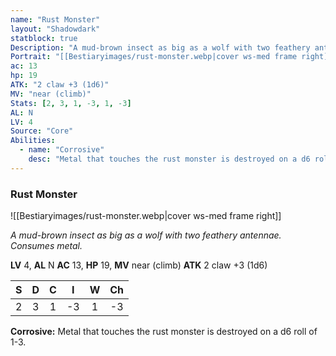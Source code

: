 ```yaml
---
name: "Rust Monster"
layout: "Shadowdark"
statblock: true
Description: "A mud-brown insect as big as a wolf with two feathery antennae. Consumes metal."
Portrait: "[[Bestiaryimages/rust-monster.webp|cover ws-med frame right]]"
ac: 13
hp: 19
ATK: "2 claw +3 (1d6)"
MV: "near (climb)"
Stats: [2, 3, 1, -3, 1, -3]
AL: N
LV: 4
Source: "Core"
Abilities:
  - name: "Corrosive"
    desc: "Metal that touches the rust monster is destroyed on a d6 roll of 1-3."
---
```


### Rust Monster

![[Bestiaryimages/rust-monster.webp|cover ws-med frame right]]

_A mud-brown insect as big as a wolf with two feathery antennae. Consumes metal._

**LV** 4, **AL** N
**AC** 13, **HP** 19, **MV** near (climb)
**ATK** 2 claw +3 (1d6)

|  S  |  D  |  C  |  I  |  W  |  Ch  |
|:---:|:---:|:---:|:---:|:---:|:----:|
| 2 | 3 | 1 | -3 | 1 | -3 |

**Corrosive:** Metal that touches the rust monster is destroyed on a d6 roll of 1-3.

